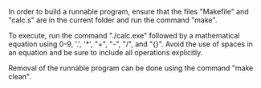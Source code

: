 In order to build a runnable program, ensure that the files "Makefile" and "calc.s" are in the current folder and run the command "make".

To execute, run the command "./calc.exe" followed by a mathematical equation using 0-9, '.', '*', "+", "-", "/", and "{}".
Avoid the use of spaces in an equation and be sure to include all operations explicitly.

Removal of the runnable program can be done using the command "make clean".
